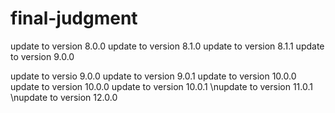 # final-judgment
update to version 8.0.0
update to version 8.1.0
update to version 8.1.1
update to version 9.0.0

update to versio 9.0.0
update to version 9.0.1
update to version 10.0.0
update to version 10.0.0
update to version 10.0.1
\nupdate to version 11.0.1
\nupdate to version 12.0.0
